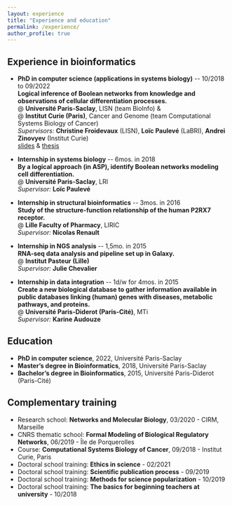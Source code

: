 ```yaml
---
layout: experience
title: "Experience and education"
permalink: /experience/
author_profile: true
---
```


## Experience in bioinformatics

* **<important>PhD in computer science (applications in systems biology)</important>** -- 10/2018 to 09/2022  
**<emphasis>Logical inference of Boolean networks from knowledge and observations of cellular differentiation processes.</emphasis>**  
@ **Université Paris-Saclay**, LISN (team BioInfo) &  
@ **Institut Curie (Paris)**, Cancer and Genome (team Computational Systems Biology of Cancer)  
*Supervisors:* **Christine Froidevaux** (LISN), **Loïc Paulevé** (LaBRI), **Andrei Zinovyev** (Institut Curie)  
[slides](../files/2022-09_soutenance.pdf) & [thesis](../files/manuscrit-these-pre-soutenance.pdf)

* **<important>Internship in systems biology</important>** -- 6mos. in 2018  
**<emphasis>By a logical approach (in ASP), identify Boolean networks modeling cell differentiation.</emphasis>**  
@ **Université Paris-Saclay**, LRI  
*Supervisor:* **Loïc Paulevé**

* **<important>Internship in structural bioinformatics</important>** -- 3mos. in 2016  
**<emphasis>Study of the structure-function relationship of the human P2RX7 receptor.</emphasis>**  
@ **Lille Faculty of Pharmacy**, LIRIC  
*Supervisor:* **Nicolas Renault**

* **<important>Internship in NGS analysis</important>** -- 1,5mo. in 2015  
**<emphasis>RNA-seq data analysis and pipeline set up in Galaxy.</emphasis>**  
@ **Institut Pasteur (Lille)**  
*Supervisor:* **Julie Chevalier**

* **<important>Internship in data integration</important>** -- 1d/w for 4mos. in 2015  
**<emphasis>Create a new biological database to gather information available in public databases linking (human) genes with diseases, metabolic pathways, and proteins.</emphasis>**  
@ **Université Paris-Diderot (Paris-Cité)**, MTi  
*Supervisor:* **Karine Audouze**


## Education

* **PhD in computer science**,
2022, Université Paris-Saclay
* **Master’s degree in Bioinformatics**,
2018, Université Paris-Saclay
* **Bachelor’s degree in Bioinformatics**,
2015, Université Paris-Diderot (Paris-Cité)


## Complementary training

* Research school:
**Networks and Molecular Biology**,
03/2020 - CIRM, Marseille
* CNRS thematic school:
**Formal Modeling of Biological Regulatory Networks**,
06/2019 - Île de Porquerolles
* Course:
**Computational Systems Biology of Cancer**,
09/2018 - Institut Curie, Paris
* Doctoral school training:
**Ethics in science** - 02/2021
* Doctoral school training:
**Scientific publication process** -  09/2019
* Doctoral school training:
**Methods for science popularization** - 10/2019
* Doctoral school training:
**The basics for beginning teachers at university** - 10/2018
